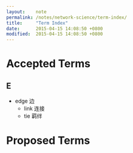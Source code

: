 ```yaml
---
layout:    note
permalink: /notes/network-science/term-index/
title:     "Term Index"
date:      2015-04-15 14:08:50 +0800
modified:  2015-04-15 14:08:50 +0800
---
```


# Accepted Terms

## E

- edge 边
  - link 连接
  - tie 羁绊

# Proposed Terms
